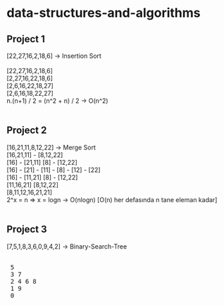 # data-structures-and-algorithms  
## Project 1   
[22,27,16,2,18,6] -> Insertion Sort 	
<br>[22,27,16,2,18,6]
<br>[2,27,16,22,18,6] 
<br>[2,6,16,22,18,27]
<br>[2,6,16,18,22,27] 
<br>n.(n+1) / 2 = (n^2 + n) / 2 -> O(n^2)
<br> 
<br> 
## Project 2
[16,21,11,8,12,22] -> Merge Sort 
<br>[16,21,11] - [8,12,22] 
<br>[16] - [21,11]   [8] - [12,22] 
<br>[16] - [21] - [11] - [8] - [12] - [22] 
<br>[16] - [11,21]   [8] - [12,22] 
<br>[11,16,21]   [8,12,22] 
<br>[8,11,12,16,21,21] 
<br>2^x = n => x = logn -> O(nlogn) [O(n) her defasında n tane eleman kadar] 
<br> 
<br> 
## Project 3 
[7,5,1,8,3,6,0,9,4,2] -> Binary-Search-Tree  
<br><pre>                    5
<br>                3         7
<br>             2  4      6   8
<br>            1               9
<br>           0
<br> 
<br> 
<br> 
